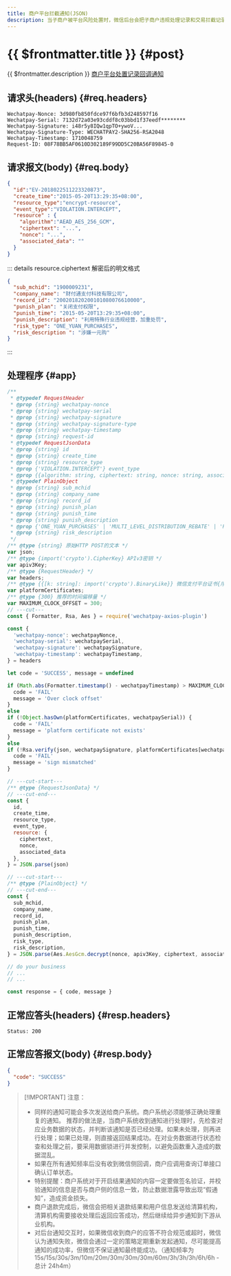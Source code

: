 ```yaml
---
title: 商户平台拦截通知(JSON)
description: 当子商户被平台风险处置时，微信后台会把子商户违规处理记录和交易拦截记录推送给相应的服务商、渠道商、从业机构，商户需要接收处理该消息，并返回应答。
---
```


# {{ $frontmatter.title }} {#post}

{{ $frontmatter.description }} [商户平台处置记录回调通知](https://pay.weixin.qq.com/wiki/doc/apiv3_partner/apis/chapter10_3_5.shtml)

## 请求头(headers) {#req.headers}

```ansi
Wechatpay-Nonce: 3d980fb850fdce97f6bfb3d248597f16
Wechatpay-Serial: 7132d72a03e93cddf8c03bbd1f37eedf********
Wechatpay-Signature: i48r5y8IQw1qpTO+ywoV...
Wechatpay-Signature-Type: WECHATPAY2-SHA256-RSA2048
Wechatpay-Timestamp: 1710048759
Request-ID: 08F78BB5AF0610D302189F99DD5C20BA56F89845-0
```

## 请求报文(body) {#req.body}

```json
{
  "id":"EV-2018022511223320873",
  "create_time":"2015-05-20T13:29:35+08:00",
  "resource_type":"encrypt-resource",
  "event_type":"VIOLATION.INTERCEPT",
  "resource" : {
    "algorithm":"AEAD_AES_256_GCM",
    "ciphertext": "...",
    "nonce": "...",
    "associated_data": ""
  }
}
```

::: details resource.ciphertext 解密后的明文格式

```json
{
  "sub_mchid": "1900009231",
  "company_name": "财付通支付科技有限公司",
  "record_id": "200201820200101080076610000",
  "punish_plan": "关闭支付权限",
  "punish_time": "2015-05-20T13:29:35+08:00",
  "punish_description": "利用特殊行业违规经营，加重处罚",
  "risk_type": "ONE_YUAN_PURCHASES",
  "risk_description	": "涉嫌一元购"
}
```
:::

## 处理程序 {#app}

```js twoslash
/**
 * @typedef RequestHeader
 * @prop {string} wechatpay-nonce
 * @prop {string} wechatpay-serial
 * @prop {string} wechatpay-signature
 * @prop {string} wechatpay-signature-type
 * @prop {string} wechatpay-timestamp
 * @prop {string} request-id
 * @typedef RequestJsonData
 * @prop {string} id
 * @prop {string} create_time
 * @prop {string} resource_type
 * @prop {'VIOLATION.INTERCEPT'} event_type
 * @prop {{algorithm: string, ciphertext: string, nonce: string, associated_data: string}} resource
 * @typedef PlainObject
 * @prop {string} sub_mchid
 * @prop {string} company_name
 * @prop {string} record_id
 * @prop {string} punish_plan
 * @prop {string} punish_time
 * @prop {string} punish_description
 * @prop {'ONE_YUAN_PURCHASES' | 'MULTI_LEVEL_DISTRIBUTION_REBATE' | 'PROHIBITED_BUSINESS_CATEGORIES' | 'CASH_ADVANCE_VIA_CREDIT_CARD' | 'INDUCING_USERS_TO_MAKE_PAYMENTS' | 'FRAUD' | 'MALICIOUS_FAN_COUNT_BOOSTING' | 'CROSS_CATEGORY_ACTIVITIES' | 'CROSS_CATEGORY_BUSINESS' | 'GAMBLING' | 'LEWD_CONTENT' | 'UNLICENSED_PAYMENT_AND_SETTLEMENT_BUSINESS' | 'INVESTMENT' | 'TRANSACTION_DISPUTE' | 'CROSS_BORDER_USE_OF_DOMESTIC_PAYMENT_API' | 'OVERSEAS_ACTIVITIES_OUTSIDE_THE_BUSINESS_SCOPE_APPROVED_BY_REGULATORY_AUTHORITIES' | 'UNUSUAL_TRANSACTION' | 'UNLICENSED_BUSINESS' | 'WEALTH_INVESTMENT' | 'AFFILIATED_TO_A_VIOLATING_ENTITY' | 'INVOLVED_IN_A_JUDICIAL_CASE' | 'INCORRECT_INFORMATION_SUBMITTED' | 'APPEAL_SUCCESSFUL' | 'REPORTED_BY_OTHERS' | 'VIOLATING_SMART_CATERING_ACTIVITIES' | 'MORE_THAN_ONE_MERCHANT_UNDER_A_SINGLE_MERCHANT_ID' | 'CROSS_REGION_USE_OF_INTERNATIONAL_PAYMENT_API' | 'UNUSUAL_REAL_TIME_TRANSACTION' | 'UNACCEPTABLE_DOCUMENTS' | 'LARGE_AMOUNT_TRANSACTION' | 'ALL_MERCHANTS_HAVE_CONFIRMED_THE_WILLINGNESS_TO_OPEN_AN_ACCOUNT' | 'UNCONFIRMED_WILLINGNESS_TO_OPEN_AN_ACCOUNT' | 'INACTIVE_TRANSACTION' | 'OTHER_UNUSUAL_ACTIVITIES'} risk_type
 * @prop {string} risk_description
 */
/** @type {string} 原始HTTP POST的文本 */
var json;
/** @type {import('crypto').CipherKey} APIv3密钥 */
var apiv3Key;
/** @type {RequestHeader} */
var headers;
/** @type {{[k: string]: import('crypto').BinaryLike}} 微信支付平台证书{序列号:实例}键值对 */
var platformCertificates;
/** @type {300} 推荐的时间偏移量 */
var MAXIMUM_CLOCK_OFFSET = 300;
// ---cut---
const { Formatter, Rsa, Aes } = require('wechatpay-axios-plugin')

const {
  'wechatpay-nonce': wechatpayNonce,
  'wechatpay-serial': wechatpaySerial,
  'wechatpay-signature': wechatpaySignature,
  'wechatpay-timestamp': wechatpayTimestamp,
} = headers

let code = 'SUCCESS', message = undefined

if (Math.abs(Formatter.timestamp() - wechatpayTimestamp) > MAXIMUM_CLOCK_OFFSET) {
  code = 'FAIL'
  message = 'Over clock offset'
}
else
if (!Object.hasOwn(platformCertificates, wechatpaySerial)) {
  code = 'FAIL'
  message = 'platform certificate not exists'
}
else
if (!Rsa.verify(json, wechatpaySignature, platformCertificates[wechatpaySerial])) {
  code = 'FAIL'
  message = 'sign mismatched'
}

// ---cut-start---
/** @type {RequestJsonData} */
// ---cut-end---
const {
  id,
  create_time,
  resource_type,
  event_type,
  resource: {
    ciphertext,
    nonce,
    associated_data
  },
} = JSON.parse(json)

// ---cut-start---
/** @type {PlainObject} */
// ---cut-end---
const {
  sub_mchid,
  company_name,
  record_id,
  punish_plan,
  punish_time,
  punish_description,
  risk_type,
  risk_description,
} = JSON.parse(Aes.AesGcm.decrypt(nonce, apiv3Key, ciphertext, associated_data))

// do your business
// ...
// ...

const response = { code, message }
```

## 正常应答头(headers) {#resp.headers}

```ansi
Status: 200
```

## 正常应答报文(body) {#resp.body}

```json
{
  "code": "SUCCESS"
}
```

> [!IMPORTANT] 注意：
> - 同样的通知可能会多次发送给商户系统。商户系统必须能够正确处理重复的通知。 推荐的做法是，当商户系统收到通知进行处理时，先检查对应业务数据的状态，并判断该通知是否已经处理。如果未处理，则再进行处理；如果已处理，则直接返回结果成功。在对业务数据进行状态检查和处理之前，要采用数据锁进行并发控制，以避免函数重入造成的数据混乱。
> - 如果在所有通知频率后没有收到微信侧回调，商户应调用查询订单接口确认订单状态。
> - 特别提醒：商户系统对于开启结果通知的内容一定要做签名验证，并校验通知的信息是否与商户侧的信息一致，防止数据泄露导致出现“假通知”，造成资金损失。
> - 商户退款完成后，微信会把相关退款结果和用户信息发送给清算机构，清算机构需要接收处理后返回应答成功，然后继续给异步通知到下游从业机构。
> - 对后台通知交互时，如果微信收到商户的应答不符合规范或超时，微信认为通知失败，微信会通过一定的策略定期重新发起通知，尽可能提高通知的成功率，但微信不保证通知最终能成功。（通知频率为15s/15s/30s/3m/10m/20m/30m/30m/30m/60m/3h/3h/3h/6h/6h - 总计 24h4m）
